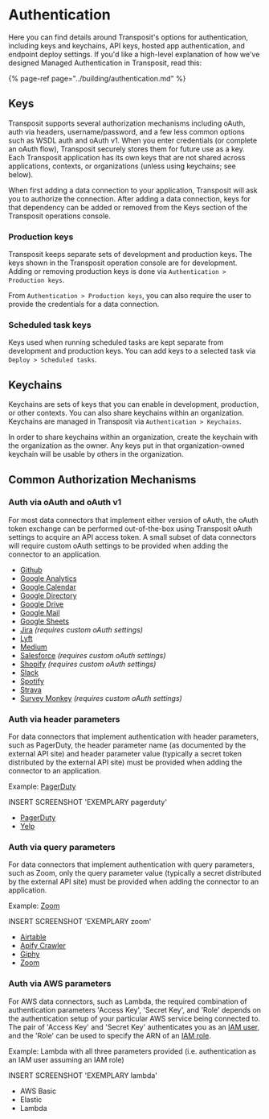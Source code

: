 # Authentication

Here you can find details around Transposit's options for authentication, including keys and keychains, API keys, hosted app authentication, and endpoint deploy settings. If you'd like a high-level explanation of how we've designed Managed Authentication in Transposit, read this:

{% page-ref page="../building/authentication.md" %}

## Keys

Transposit supports several authorization mechanisms including oAuth, auth via headers, username/password, and a few less common options such as WSDL auth and oAuth v1. When you enter credentials \(or complete an oAuth flow\), Transposit securely stores them for future use as a key. Each Transposit application has its own keys that are not shared across applications, contexts, or organizations \(unless using keychains; see below\).

When first adding a data connection to your application, Transposit will ask you to authorize the connection. After adding a data connection, keys for that dependency can be added or removed from the Keys section of the Transposit operations console.

### **Production keys**

Transposit keeps separate sets of development and production keys. The keys shown in the Transposit operation console are for development. Adding or removing production keys is done via `Authentication > Production keys`.

From `Authentication > Production keys`, you can also require the user to provide the credentials for a data connection.

### **Scheduled task keys**

Keys used when running scheduled tasks are kept separate from development and production keys. You can add keys to a selected task via `Deploy > Scheduled tasks`.

## Keychains

Keychains are sets of keys that you can enable in development, production, or other contexts. You can also share keychains within an organization. Keychains are managed in Transposit via `Authentication > Keychains`.

In order to share keychains within an organization, create the keychain with the organization as the owner. Any keys put in that organization-owned keychain will be usable by others in the organization.

## Common Authorization Mechanisms

### **Auth via oAuth and oAuth v1**

For most data connectors that implement either version of oAuth, the oAuth token exchange can be performed out-of-the-box using Transposit oAuth settings to acquire an API access token.
A small subset of data connectors will require custom oAuth settings to be provided when adding the connector to an application.

* [Github](https://developer.github.com/v3/?#authentication)
* [Google Analytics](https://developers.google.com/analytics/devguides/reporting/core/v4/authorization#OAuth2Authorizing)
* [Google Calendar](https://developers.google.com/calendar/auth#OAuth2Authorizing)
* [Google Directory](https://developers.google.com/admin-sdk/directory/v1/guides/authorizing#OAuth2Authorizing)
* [Google Drive](https://developers.google.com/drive/api/v3/about-auth#OAuth2Authorizing)
* [Google Mail](https://developers.google.com/gmail/api/auth/web-server)
* [Google Sheets](https://developers.google.com/sheets/api/guides/authorizing#OAuth2Authorizing)
* [Jira](https://developer.atlassian.com/cloud/jira/platform/jira-rest-api-oauth-authentication/) _(requires custom oAuth settings)_
* [Lyft](https://developer.lyft.com/docs/authentication)
* [Medium](https://github.com/Medium/medium-api-docs#21-browser-based-authentication)
* [Salesforce](https://developer.salesforce.com/docs/atlas.en-us.api_rest.meta/api_rest/quickstart_oauth.htm) _(requires custom oAuth settings)_
* [Shopify](https://help.shopify.com/en/api/getting-started/authentication/oauth) _(requires custom oAuth settings)_
* [Slack](https://api.slack.com/docs/oauth)
* [Spotify](https://developer.spotify.com/documentation/general/guides/authorization-guide/)
* [Strava](https://developers.strava.com/docs/authentication/)
* [Survey Monkey](https://developer.surveymonkey.com/api/v3/#authentication) _(requires custom oAuth settings)_

### **Auth via header parameters**

For data connectors that implement authentication with header parameters, such as PagerDuty, the header parameter name (as documented by the external API site) and header parameter value (typically a secret token distributed by the external API site) must be provided when adding the connector to an application.

Example: [PagerDuty](https://v2.developer.pagerduty.com/docs/authentication)

INSERT SCREENSHOT 'EXEMPLARY pagerduty'

* [PagerDuty](https://v2.developer.pagerduty.com/docs/authentication)
* [Yelp](https://www.yelp.com/developers/documentation/v3/authentication)

### **Auth via query parameters**

For data connectors that implement authentication with query parameters, such as Zoom, only the query parameter value (typically a secret distributed by the external API site) must be provided when adding the connector to an application.

Example: [Zoom](https://zoom.github.io/api/#authentication)

INSERT SCREENSHOT 'EXEMPLARY zoom'

* [Airtable](https://airtable.com/account)
* [Apify Crawler](https://www.apify.com/docs/api/v1#/introduction/authentication)
* [Giphy](https://developers.giphy.com/docs/)
* [Zoom](https://zoom.github.io/api/#authentication)

### **Auth via AWS parameters**

For AWS data connectors, such as Lambda, the required combination of authentication parameters 'Access Key', 'Secret Key', and 'Role' depends on the authentication setup of your particular AWS service being connected to.
The pair of 'Access Key' and 'Secret Key' authenticates you as an [IAM user](https://docs.aws.amazon.com/IAM/latest/UserGuide/id_credentials_access-keys.html), and the 'Role' can be used to specify the ARN of an [IAM role](https://docs.aws.amazon.com/IAM/latest/UserGuide/id_roles.html).

Example: Lambda with all three parameters provided (i.e. authentication as an IAM user assuming an IAM role)

INSERT SCREENSHOT 'EXEMPLARY lambda'

* AWS Basic
* Elastic
* Lambda


